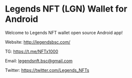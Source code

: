 # Legends NFT (LGN) Wallet for Android


Welcome to Legends NFT wallet open source Android app!


Website: http://legendsbsc.com/

TG: https://t.me/NFTx1000

Email: legendsnft.bsc@gmail.com

Twitter: https://twitter.com/Legends_NFTs

